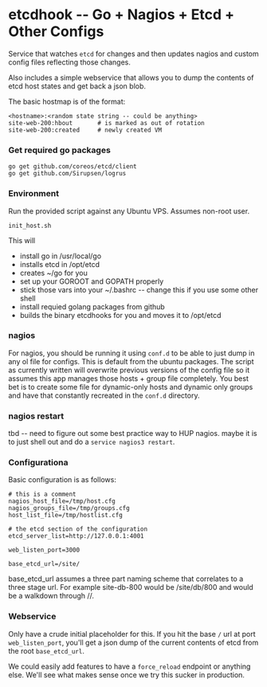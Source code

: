 # etcdhook -- Go + Nagios + Etcd + Other Configs

Service that watches `etcd` for changes and then updates nagios and custom config files reflecting those changes.

Also includes a simple webservice that allows you to dump the contents of etcd host states and get back a json blob.

The basic hostmap is of the format:

    <hostname>:<random state string -- could be anything>
    site-web-200:hbout       # is marked as out of rotation
    site-web-200:created     # newly created VM

### Get required go packages
    go get github.com/coreos/etcd/client
    go get github.com/Sirupsen/logrus

### Environment

Run the provided script against any Ubuntu VPS.  Assumes non-root user.

    init_host.sh

This will 
  - install go in /usr/local/go
  - installs etcd in /opt/etcd
  - creates ~/go for you
  - set up your GOROOT and GOPATH properly
  - stick those vars into your ~/.bashrc -- change this if you use some other shell
  - install requied golang packages from github
  - builds the binary etcdhooks for you and moves it to /opt/etcd

### nagios 

For nagios, you should be running it using `conf.d` to be able to just dump in any ol file for configs.  This is default from the ubuntu packages.  The script as currently written will overwrite previous versions of the config file so it assumes this app manages those hosts + group file completely.  You best bet is to create some file for dynamic-only hosts and dynamic only groups and have that constantly recreated in the `conf.d` directory.

### nagios restart

tbd -- need to figure out some best practice way to HUP nagios.  maybe it is to just shell out and do a `service nagios3 restart`.


### Configurationa

Basic configuration is as follows:

    # this is a comment
    nagios_host_file=/tmp/host.cfg
    nagios_groups_file=/tmp/groups.cfg
    host_list_file=/tmp/hostlist.cfg

    # the etcd section of the configuration
    etcd_server_list=http://127.0.0.1:4001

    web_listen_port=3000

    base_etcd_url=/site/

base_etcd_url assumes a three part naming scheme that correlates to a three stage url.  For example site-db-800 would be /site/db/800 and would be a walkdown through <team>/<host type>/<specific hostid>.

### Webservice

Only have a crude initial placeholder for this.  If you hit the base `/` url at port `web_listen_port`, you'll get a json dump of the current contents of etcd from the root `base_etcd_url`.

We could easily add features to have a `force_reload` endpoint or anything else.  We'll see what makes sense once we try this sucker in production.
